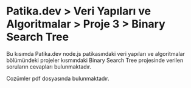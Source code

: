 # Patika.dev > Veri Yapıları ve Algoritmalar > Proje 3 > Binary Search Tree

Bu kısımda Patika.dev node.js patikasındaki veri yapıları ve algoritmalar bölümündeki projeler kısmındaki Binary Search Tree projesinde verilen soruların cevapları bulunmaktadır.

Cozümler pdf dosyasında bulunmaktadır.